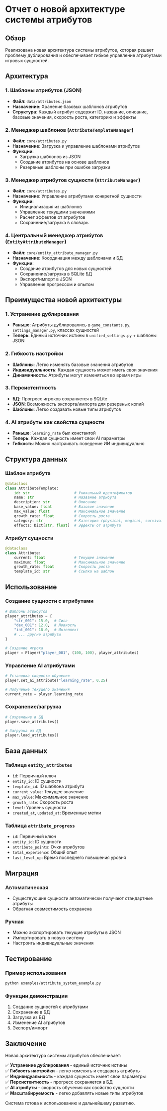 # Отчет о новой архитектуре системы атрибутов

## Обзор

Реализована новая архитектура системы атрибутов, которая решает проблему дублирования и обеспечивает гибкое управление атрибутами игровых сущностей.

## Архитектура

### 1. Шаблоны атрибутов (JSON)
- **Файл**: `data/attributes.json`
- **Назначение**: Хранение базовых шаблонов атрибутов
- **Структура**: Каждый атрибут содержит ID, название, описание, базовые значения, скорость роста, категорию и эффекты

### 2. Менеджер шаблонов (`AttributeTemplateManager`)
- **Файл**: `core/attributes.py`
- **Назначение**: Загрузка и управление шаблонами атрибутов
- **Функции**:
  - Загрузка шаблонов из JSON
  - Создание атрибутов на основе шаблонов
  - Резервные шаблоны при ошибке загрузки

### 3. Менеджер атрибутов сущности (`AttributeManager`)
- **Файл**: `core/attributes.py`
- **Назначение**: Управление атрибутами конкретной сущности
- **Функции**:
  - Инициализация из шаблонов
  - Управление текущими значениями
  - Расчет эффектов от атрибутов
  - Сохранение/загрузка в словарь

### 4. Центральный менеджер атрибутов (`EntityAttributeManager`)
- **Файл**: `core/entity_attribute_manager.py`
- **Назначение**: Координация между шаблонами и БД
- **Функции**:
  - Создание атрибутов для новых сущностей
  - Сохранение/загрузка в SQLite БД
  - Экспорт/импорт в JSON
  - Управление прогрессом и опытом

## Преимущества новой архитектуры

### 1. Устранение дублирования
- **Раньше**: Атрибуты дублировались в `game_constants.py`, `settings_manager.py`, классах сущностей
- **Теперь**: Единый источник истины в `unified_settings.py` + шаблоны JSON

### 2. Гибкость настройки
- **Шаблоны**: Легко изменять базовые значения атрибутов
- **Индивидуальность**: Каждая сущность может иметь свои значения
- **Динамичность**: Атрибуты могут изменяться во время игры

### 3. Персистентность
- **БД**: Прогресс игроков сохраняется в SQLite
- **JSON**: Возможность экспорта/импорта для резервных копий
- **Шаблоны**: Легко создавать новые типы атрибутов

### 4. AI атрибуты как свойства сущности
- **Раньше**: `learning_rate` был константой
- **Теперь**: Каждая сущность имеет свои AI параметры
- **Гибкость**: Можно настраивать поведение ИИ индивидуально

## Структура данных

### Шаблон атрибута
```python
@dataclass
class AttributeTemplate:
    id: str                    # Уникальный идентификатор
    name: str                  # Название атрибута
    description: str           # Описание
    base_value: float          # Базовое значение
    max_value: float           # Максимальное значение
    growth_rate: float         # Скорость роста
    category: str              # Категория (physical, magical, survival, utility)
    effects: Dict[str, float]  # Эффекты от атрибута
```

### Атрибут сущности
```python
@dataclass
class Attribute:
    current: float             # Текущее значение
    maximum: float             # Максимальное значение
    growth_rate: float         # Скорость роста
    template_id: str           # Ссылка на шаблон
```

## Использование

### Создание сущности с атрибутами
```python
# Шаблоны атрибутов
player_attributes = {
    "str_001": 15.0,  # Сила
    "dex_001": 12.0,  # Ловкость
    "int_001": 18.0,  # Интеллект
    # ... другие атрибуты
}

# Создание игрока
player = Player("player_001", (100, 100), player_attributes)
```

### Управление AI атрибутами
```python
# Установка скорости обучения
player.set_ai_attribute("learning_rate", 0.25)

# Получение текущего значения
current_rate = player.learning_rate
```

### Сохранение/загрузка
```python
# Сохранение в БД
player.save_attributes()

# Загрузка из БД
player.load_attributes()
```

## База данных

### Таблица `entity_attributes`
- `id`: Первичный ключ
- `entity_id`: ID сущности
- `template_id`: ID шаблона атрибута
- `current_value`: Текущее значение
- `max_value`: Максимальное значение
- `growth_rate`: Скорость роста
- `level`: Уровень сущности
- `created_at`, `updated_at`: Временные метки

### Таблица `attribute_progress`
- `id`: Первичный ключ
- `entity_id`: ID сущности
- `attribute_points`: Очки атрибутов
- `total_experience`: Общий опыт
- `last_level_up`: Время последнего повышения уровня

## Миграция

### Автоматическая
- Существующие сущности автоматически получают стандартные атрибуты
- Обратная совместимость сохранена

### Ручная
- Можно экспортировать текущие атрибуты в JSON
- Импортировать в новую систему
- Настроить индивидуальные значения

## Тестирование

### Пример использования
```bash
python examples/attribute_system_example.py
```

### Функции демонстрации
1. Создание сущностей с атрибутами
2. Сохранение в БД
3. Загрузка из БД
4. Изменение AI атрибутов
5. Экспорт/импорт

## Заключение

Новая архитектура системы атрибутов обеспечивает:

✅ **Устранение дублирования** - единый источник истины  
✅ **Гибкость настройки** - легко изменять и создавать атрибуты  
✅ **Индивидуальность** - каждая сущность имеет свои параметры  
✅ **Персистентность** - прогресс сохраняется в БД  
✅ **AI атрибуты** - скорость обучения как свойство сущности  
✅ **Масштабируемость** - легко добавлять новые типы атрибутов  

Система готова к использованию и дальнейшему развитию.
